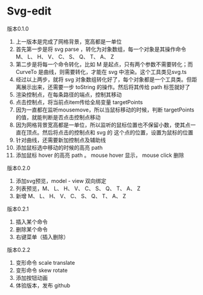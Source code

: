 # Svg-edit
版本0.1.0
1. 上一版本是完成了网格背景，宽高都是一单位
2. 首先第一步是将 svg parse ，转化为对象数组，每一个对象是其操作命令 M、 L、 H、 V、 C、 S、 Q、 T、 A、 Z
3. 第二步是将每一个命令转化，比如 M 是起点，只有两个参数不需要转化；而 CurveTo 是曲线，则需要转化，才能在 svg 中渲染。这个工具类见svg.ts
4. 经过以上两步，就将 svg 对象数组转化好了，每个对象都是一个工具类。但距离展示出来，还需要一步 toString 的操作。然后将其传给 path 标签就好了
5. 渲染控制点，在每条路径的端点，控制其移动
6. 点击控制点，将当前点item传给全局变量 targetPoints
7. 因为一直都在监听mousemove，所以当鼠标移动的时候，判断 targetPoints 的值，就能判断是否点击控制点移动
8. 因为网格背景宽高都是一单位，所以监听的鼠标位置也不保留小数，使其点一直在顶点。然后将点击的控制点和 svg 的 这个点的位置，设置为鼠标的位置
9. 针对曲线，还需要新加控制点及辅助线
10. 添加鼠标选中移动的时候的高亮 path
11. 添加鼠标 hover 的高亮 path 。 mouse hover 显示， mouse click 删除

版本0.2.0
1. 添加svg预览，model - view 双向绑定
2. 列表预览，M、 L、 H、 V、 C、 S、 Q、 T、 A、 Z
3. 新增 M、 L、 H、 V、 C、 S、 Q、 T、 A、 Z

版本0.2.1
1. 插入某个命令
2. 删除某个命令
3. 右键菜单（插入删除）

版本0.2.2
1. 变形命令 scale translate
2. 变形命令 skew rotate
3. 添加按钮动画
4. 体验版本，发布 github
